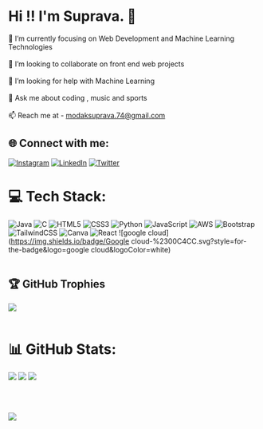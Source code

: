 #  Hi !! I'm Suprava. 💫
🌱 I’m currently focusing on Web Development and Machine Learning Technologies<br><br>👯 I’m looking to collaborate on front end web projects<br><br>🤝 I’m looking for help with Machine Learning<br><br>💬 Ask me about coding , music and sports <br><br>📫 Reach me at - modaksuprava.74@gmail.com


## 🌐 Connect with me:
[![Instagram](https://img.shields.io/badge/Instagram-%23E4405F.svg?logo=Instagram&logoColor=white)](https://www.instagram.com/suprava_74/) [![LinkedIn](https://img.shields.io/badge/LinkedIn-%230077B5.svg?logo=linkedin&logoColor=white)](https://www.linkedin.com/in/suprava-modak-7baa18228/) [![Twitter](https://img.shields.io/badge/Twitter-%231DA1F2.svg?logo=Twitter&logoColor=white)](https://x.com/suprava_74) 

# 💻 Tech Stack:
![Java](https://img.shields.io/badge/java-%23ED8B00.svg?style=for-the-badge&logo=java&logoColor=white) ![C](https://img.shields.io/badge/c-%2300599C.svg?style=for-the-badge&logo=c&logoColor=white) ![HTML5](https://img.shields.io/badge/html5-%23E34F26.svg?style=for-the-badge&logo=html5&logoColor=white) ![CSS3](https://img.shields.io/badge/css3-%231572B6.svg?style=for-the-badge&logo=css3&logoColor=white) ![Python](https://img.shields.io/badge/python-3670A0?style=for-the-badge&logo=python&logoColor=ffdd54) ![JavaScript](https://img.shields.io/badge/javascript-%23323330.svg?style=for-the-badge&logo=javascript&logoColor=%23F7DF1E)  ![AWS](https://img.shields.io/badge/AWS-%23FF9900.svg?style=for-the-badge&logo=amazon-aws&logoColor=white) ![Bootstrap](https://img.shields.io/badge/bootstrap-%23563D7C.svg?style=for-the-badge&logo=bootstrap&logoColor=white)  ![TailwindCSS](https://img.shields.io/badge/tailwindcss-%2338B2AC.svg?style=for-the-badge&logo=tailwind-css&logoColor=white) ![Canva](https://img.shields.io/badge/Canva-%2300C4CC.svg?style=for-the-badge&logo=Canva&logoColor=white) ![React](https://img.shields.io/badge/React-%2300C4CC.svg?style=for-the-badge&logo=React&logoColor=white) ![google cloud](https://img.shields.io/badge/Google cloud-%2300C4CC.svg?style=for-the-badge&logo=google cloud&logoColor=white) 
<br>
<br>
## 🏆 GitHub Trophies
![](https://github-profile-trophy.vercel.app/?username=SupravaModak&theme=darkhub&no-frame=false&no-bg=true&margin-w=4)
<br>
<br>

# 📊 GitHub Stats:
![](https://github-readme-stats.vercel.app/api?username=SupravaModak&theme=nightowl&hide_border=false&include_all_commits=true&count_private=false)
![](https://github-readme-streak-stats.herokuapp.com/?user=SupravaModak&theme=nightowl&hide_border=false) ![](https://github-readme-stats.vercel.app/api/top-langs/?username=SupravaModak&theme=nightowl&hide_border=false&include_all_commits=true&count_private=false&layout=compact) 

<br>
<br>


[![](https://visitcount.itsvg.in/api?id=SupravaModak&icon=5&color=0)](https://visitcount.itsvg.in)
